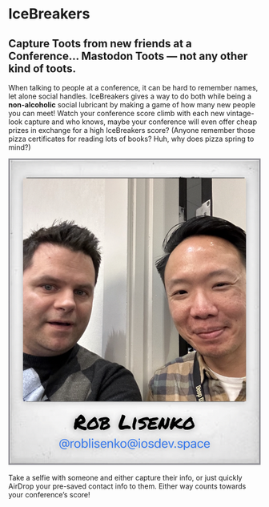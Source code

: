 # IceBreakers

## Capture Toots from new friends at a Conference… Mastodon Toots — not any other kind of toots. 

When talking to people at a conference, it can be hard to remember names, let alone social handles. IceBreakers gives a way to do both while being a **non-alcoholic** social lubricant by making a game of how many new people you can meet! Watch your conference score climb with each new vintage-look capture and who knows, maybe your conference will even offer cheap prizes in exchange for a high IceBreakers score? (Anyone remember those pizza certificates for reading lots of books? Huh, why does pizza spring to mind?)

![Screenshot of an example pic of 2 people at the DeepDish2023 conference.](Icebreakers/Assets.xcassets/DeepDish2023Example.imageset/DeepDish2023Example.jpeg)

Take a selfie with someone and either capture their info, or just quickly AirDrop your pre-saved contact info to them. Either way counts towards your conference’s score!
